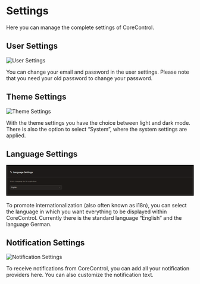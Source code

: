 # Settings
Here you can manage the complete settings of CoreControl.

## User Settings
![User Settings](../assets/screenshots/settings_user.png)

You can change your email and password in the user settings. Please note that you need your old password to change your password.

## Theme Settings
![Theme Settings](../assets/screenshots/settings_theme.png)

With the theme settings you have the choice between light and dark mode. There is also the option to select “System”, where the system settings are applied.

## Language Settings
![Language Setting](../assets/screenshots/settings_language.png)

To promote internationalization (also often known as i18n), you can select the language in which you want everything to be displayed within CoreControl. Currently there is the standard language “English” and the language German.

## Notification Settings
![Notification Settings](../assets/screenshots/settings_notifications.png)

To receive notifications from CoreControl, you can add all your notification providers here. You can also customize the notification text.